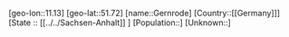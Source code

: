 ﻿---
location: [51.72,11.13]
mapzoom: [7,12] 
mapmarker: city 
type: City
tags:
- geo/City


SpocWebEntityId: 30429
isDeleted: false
confidential: public

---
[geo-lon::11.13]
[geo-lat::51.72]
[name::Gernrode]
[Country::[[Germany]]]
[State :: [[../../Sachsen-Anhalt]] ]
[Population::]
[Unknown::]

